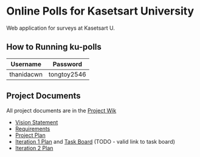 # Online Polls for Kasetsart University
Web application for surveys at Kasetsart U.

## How to Running ku-polls
| Username  | Password    |
|-----------|-------------|
| thanidacwn| tongtoy2546 |

## Project Documents
All project documents are in the [Project Wik](https://github.com/ISP2022/ku-polls-example/wiki)

* [Vision Statement](https://github.com/ISP2022/ku-polls-example/wiki/Vision%20Statement)
* [Requirements](https://github.com/ISP2022/ku-polls-example/wiki/Requirements)
* [Project Plan](https://github.com/ISP2022/ku-polls-example/wiki/Development%20Plan)
* [Iteration 1 Plan](https://github.com/ISP2022/ku-polls-example/wiki/Iteration%201%20Plan) and [Task Board](https://github.com/ISP2022/ku-polls-example/blob/master) (TODO - valid link to task board)
* [Iteration 2 Plan](https://github.com/thanidacwn/ku-polls/wiki/Iteration-2-Plan)
